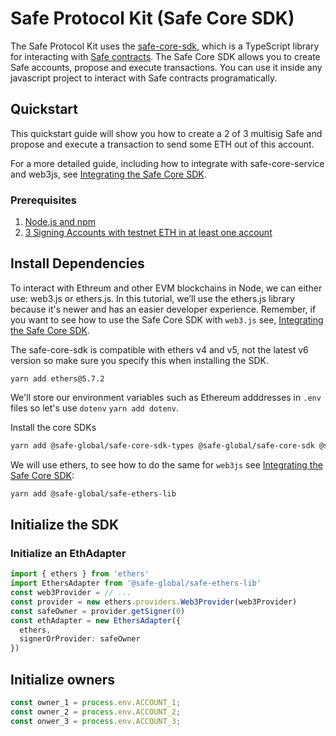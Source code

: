 # Safe Protocol Kit (Safe Core SDK)

The Safe Protocol Kit uses the [safe-core-sdk](https://github.com/safe-global/safe-core-sdk/tree/main/packages/safe-core-sdk), which is a TypeScript library for interacting with [Safe contracts](https://github.com/safe-global/safe-contracts). The Safe Core SDK allows you to create Safe accounts, propose and execute transactions. You can use it inside any javascript project to interact with Safe contracts programatically. 

## Quickstart

This quickstart guide will show you how to create a 2 of 3 multisig Safe and propose and execute a transaction to send some ETH out of this account.

For a more detailed guide, including how to integrate with safe-core-service and web3js, see [Integrating the Safe Core SDK](https://github.com/safe-global/safe-core-sdk/blob/main/guides/integrating-the-safe-core-sdk.md).

### Prerequisites

1. [Node.js and npm](https://docs.npmjs.com/downloading-and-installing-node-js-and-npm#using-a-node-version-manager-to-install-nodejs-and-npm)
2. [3 Signing Accounts with testnet ETH in at least one account](https://docs.gnosis-safe.io/learn/quickstart)


## Install Dependencies

To interact with Ethreum and other EVM blockchains in Node, we can either use: web3.js or ethers.js. 
In this tutorial, we’ll use the ethers.js library because it's newer and has an easier developer experience. Remember, if you want to see how to use the Safe Core SDK with `web3.js` see, [Integrating the Safe Core SDK](https://github.com/safe-global/safe-core-sdk/blob/main/guides/integrating-the-safe-core-sdk.md).

The safe-core-sdk is compatible with ethers v4 and v5, not the latest v6 version so make sure you specify this when installing the SDK.

`yarn add ethers@5.7.2`


We'll store our environment variables such as Ethereum adddresses in `.env` files so let's use `dotenv`
`yarn add dotenv`.

Install the core SDKs
```bash
yarn add @safe-global/safe-core-sdk-types @safe-global/safe-core-sdk @safe-global/safe-service-client
```

We will use ethers, to see how to do the same for `web3js` see [Integrating the Safe Core SDK](https://github.com/safe-global/safe-core-sdk/blob/main/guides/integrating-the-safe-core-sdk.md):
```bash
yarn add @safe-global/safe-ethers-lib
```

## Initialize the SDK

### Initialize an EthAdapter

```typescript
import { ethers } from 'ethers'
import EthersAdapter from '@safe-global/safe-ethers-lib'
const web3Provider = // ...
const provider = new ethers.providers.Web3Provider(web3Provider)
const safeOwner = provider.getSigner(0)
const ethAdapter = new EthersAdapter({
  ethers,
  signerOrProvider: safeOwner
})
```

## Initialize owners

```typescript
const owner_1 = process.env.ACCOUNT_1;
const owner_2 = process.env.ACCOUNT_2;
const onwer_3 = process.env.ACCOUNT_3;
```
